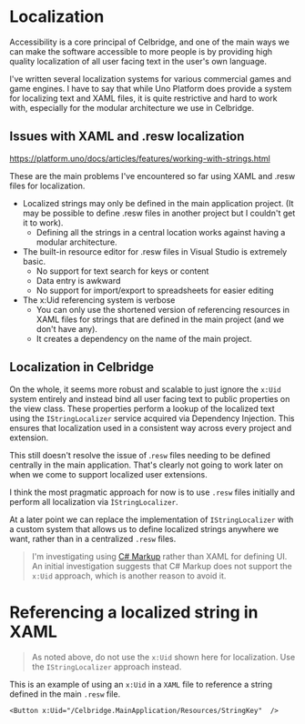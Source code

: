 ﻿# Localization

Accessibility is a core principal of Celbridge, and one of the main ways we can make the software accessible to more people is by providing high quality localization of all user facing text in the user's own language.

I've written several localization systems for various commercial games and game engines. I have to say that while Uno Platform does provide a system for localizing text and XAML files, it is quite restrictive and hard to work with, especially for the modular architecture we use in Celbridge.

## Issues with XAML and .resw localization

https://platform.uno/docs/articles/features/working-with-strings.html

These are the main problems I've encountered so far using XAML and .resw files for localization.

* Localized strings may only be defined in the main application project. (It may be possible to define .resw files in another project but I couldn't get it to work).
  * Defining all the strings in a central location works against having a modular architecture.
* The built-in resource editor for .resw files in Visual Studio is extremely basic.
  * No support for text search for keys or content
  * Data entry is awkward
  * No support for import/export to spreadsheets for easier editing
* The x:Uid referencing system is verbose 
  * You can only use the shortened version of referencing resources in XAML files for strings that are defined in the main project (and we don't have any).
  * It creates a dependency on the name of the main project.

## Localization in Celbridge

On the whole, it seems more robust and scalable to just ignore the `x:Uid` system entirely and instead bind all user facing text to public properties on the view class. These properties perform a lookup of the localized text using the `IStringLocalizer` service acquired via Dependency Injection. This ensures that localization used in a consistent way across every project and extension.

This still doesn't resolve the issue of .`resw` files needing to be defined centrally in the main application. That's clearly not going to work later on when we come to support localized user extensions.

I think the most pragmatic approach for now is to use `.resw` files initially and perform all localization via `ÌStringLocalizer`. 

At a later point we can replace the implementation of `IStringLocalizer` with a custom system that allows us to define localized strings anywhere we want, rather than in a centralized `.resw` files.

> I'm investigating using [C# Markup](https://platform.uno/c-markup/) rather than XAML for defining UI. An initial investigation suggests that C# Markup does not support the `x:Uid` approach, which is another reason to avoid it.



# Referencing a localized string in XAML

> As noted above, do not use the `x:Uid` shown here for localization. Use the `IStringLocalizer` approach instead.

This is an example of using an `x:Uid` in a `XAML` file to reference a string defined in the main `.resw` file.

```
<Button x:Uid="/Celbridge.MainApplication/Resources/StringKey"  />
```

